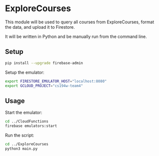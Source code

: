 # ExploreCourses

This module will be used to query all courses from ExploreCourses, format the
data, and upload it to Firestore.

It will be written in Python and be manually run from the command line.

## Setup

```sh
pip install --upgrade firebase-admin
```

Setup the emulator:
```sh
export FIRESTORE_EMULATOR_HOST="localhost:8080"
export GCLOUD_PROJECT="cs194w-team4"
```

## Usage

Start the emulator:

```sh
cd ../CloudFunctions
firebase emulators:start
```

Run the script:

```sh
cd ../ExploreCourses
python3 main.py
```